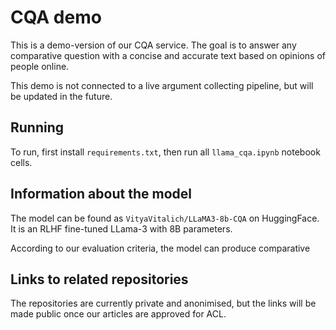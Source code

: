 # CQA demo

This is a demo-version of our CQA service. 
The goal is to answer any comparative question with a concise and accurate text based on opinions of people online.

This demo is not connected to a live argument collecting pipeline, but will be updated in the future.

## Running

To run, first install `requirements.txt`, then run all `llama_cqa.ipynb` notebook cells.

## Information about the model

The model can be found as `VityaVitalich/LLaMA3-8b-CQA` on HuggingFace.
It is an RLHF fine-tuned LLama-3 with 8B parameters.

According to our evaluation criteria, the model can produce comparative 

## Links to related repositories

The repositories are currently private and anonimised, but the links will be made public once our articles are approved for ACL.
